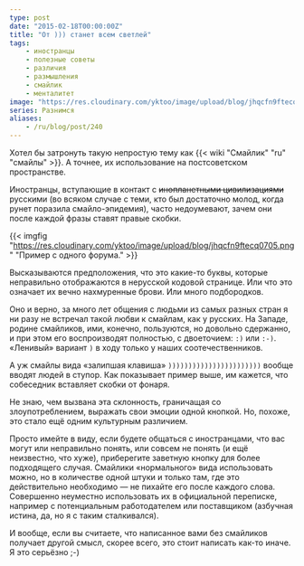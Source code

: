```yaml
---
type: post
date: "2015-02-18T00:00:00Z"
title: "От ))) станет всем светлей"
tags:
    - иностранцы
    - полезные советы
    - различия
    - размышления
    - смайлик
    - менталитет
image: "https://res.cloudinary.com/yktoo/image/upload/blog/jhqcfn9ftecq0705.png"
series: Разнимся
aliases:
    - /ru/blog/post/240
---
```


Хотел бы затронуть такую непростую тему как {{< wiki "Смайлик" "ru" "смайлы" >}}. А точнее, их использование на постсоветском пространстве.

Иностранцы, вступающие в контакт с ~~инопланетными цивилизациями~~ русскими (во всяком случае с теми, кто был достаточно молод, когда рунет поразила смайло-эпидемия), часто недоумевают, зачем они после каждой фразы ставят правые скобки.

<!--more-->

{{< imgfig "https://res.cloudinary.com/yktoo/image/upload/blog/jhqcfn9ftecq0705.png" "Пример с одного форума." >}}

Высказываются предположения, что это какие-то буквы, которые неправильно отображаются в нерусской кодовой странице. Или что это означает их вечно нахмуренные брови. Или много подбородков.

Оно и верно, за много лет общения с людьми из самых разных стран я ни разу не встречал такой любви к смайлам, как у русских. На Западе, родине смайликов, ими, конечно, пользуются, но довольно сдержанно, и при этом его воспроизводят полностью, с двоеточием: `:)` или `:-)`. «Ленивый» вариант `)` в ходу только у наших соотечественников.

А уж смайлы вида «залипшая клавиша» `)))))))))))))))))))))))` вообще вводят людей в ступор. Как показывает пример выше, им кажется, что собеседник вставляет скобки от фонаря.

Не знаю, чем вызвана эта склонность, граничащая со злоупотреблением, выражать свои эмоции одной кнопкой. Но, похоже, это стало ещё одним культурным различием.

Просто имейте в виду, если будете общаться с иностранцами, что вас могут или неправильно понять, или совсем не понять (и ещё неизвестно, что хуже), приберегите заветную кнопку для более подходящего случая. Смайлики «нормального» вида использовать можно, но в количестве одной штуки и только там, где это действительно необходимо — не пихайте его после каждого слова. Совершенно неуместно использовать их в официальной переписке, например с потенциальным работодателем или поставщиком (азбучная истина, да, но я с таким сталкивался).

И вообще, если вы считаете, что написанное вами без смайликов получает другой смысл, скорее всего, это стоит написать как-то иначе. Я это серьёзно ;-)
